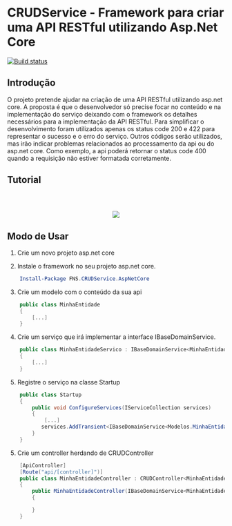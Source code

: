 # CRUDService - Framework para criar uma API RESTful utilizando Asp.Net Core

 [![Build status](https://souzinha.visualstudio.com/CRUDService/_apis/build/status/CRUDService)](https://souzinha.visualstudio.com/CRUDService/_build/latest?definitionId=7)

## Introdução

O projeto pretende ajudar na criação de uma API RESTful utilizando asp.net core. A proposta é que o desenvolvedor só precise focar no conteúdo e na implementação do serviço deixando com o framework os detalhes necessários para a implementação da API RESTful. Para simplificar o desenvolvimento foram utilizados apenas os status code 200 e 422 para representar o sucesso e o erro do serviço. Outros códigos serão utilizados, mas irão indicar problemas relacionados ao processamento da api ou do asp.net core. Como exemplo, a api poderá retornar o status code 400 quando a requisição não estiver formatada corretamente.


## Tutorial 

<p align="center" width="100%" style="margin-top:60px">
    <a href="https://youtu.be/ktneQnAzOW4" target="_blank"> <img src="https://img.youtube.com/vi/ktneQnAzOW4/hqdefault.jpg"></a>
</p>

## Modo de Usar

1. Crie um novo projeto asp.net core  

2. Instale o framework no seu projeto asp.net core.  

```powershell
    Install-Package FNS.CRUDService.AspNetCore
```
3. Crie um modelo com o conteúdo da sua api  
```csharp
    public class MinhaEntidade
    {
        [...]
    }
```
4. Crie um serviço que irá implementar a interface IBaseDomainService.

```csharp
    public class MinhaEntidadeServico : IBaseDomainService<MinhaEntidade>
    {
        [...]
    }
```

5. Registre o serviço na classe Startup

```csharp
    public class Startup
    {
        public void ConfigureServices(IServiceCollection services)
        {
            [...]
           services.AddTransient<IBaseDomainService<Modelos.MinhaEntidade>, MinhaEntidadeServico>();
        }
    }
```

5. Crie um controller herdando de CRUDController 

```csharp
    [ApiController]
    [Route("api/[controller]")]
    public class MinhaEntidadeController : CRUDController<MinhaEntidade>
    {
        public MinhaEntidadeController(IBaseDomainService<MinhaEntidade> baseDomainService) : base(baseDomainService)
        {

        }
    }
```
